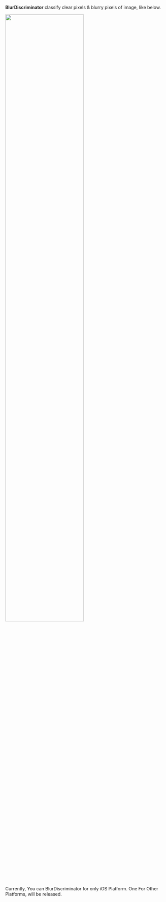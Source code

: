  __BlurDiscriminator__ classify clear pixels & blurry pixels of image, like below.

<img src="https://user-images.githubusercontent.com/17686601/140477196-da561240-2644-4b1a-a2ff-f62e48b94452.png" width="70%"/>

Currently, You can BlurDiscriminator for only iOS Platform. One For Other Platforms, will be released.
